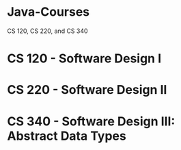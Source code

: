# Java-Courses
CS 120, CS 220, and CS 340

# CS 120 - Software Design I

# CS 220 - Software Design II

# CS 340 - Software Design III: Abstract Data Types
